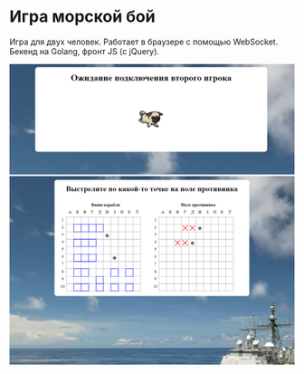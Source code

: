# Игра морской бой
Игра для двух человек. Работает в браузере с помощью WebSocket. Бекенд на Golang, фронт JS (с jQuery).


![Preview](preview/screenshot_131.png)
![Preview](preview/screenshot_130.png)